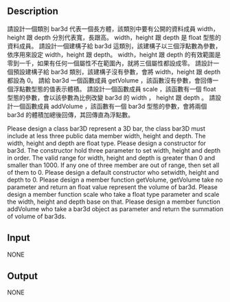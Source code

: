## Description

請設計一個類別 bar3d 代表一個長方體，該類別中要有公開的資料成員 width，height 跟 depth 分別代表寬，長跟高。
width，height 跟 depth 是 float 型態的資料成員。
請設計一個建構子給 bar3d 這類別，該建構子以三個浮點數為參數，依序用來設定 width，height 跟 depth。
width，height 跟 depth 的有效範圍是零到一千，如果有任何一個屬性不在範圍內，就將三個屬性都設成零。
請設計一個預設建構子給 bar3d 類別，該建構子沒有參數，會將 width，height 跟 depth 都設為 0。
請給 bar3d 一個函數成員 getVolume ，該函數沒有參數，會回傳一個浮點數型態的值表示體積。
請設計一個函數成員 scale ，該函數有一個 float 型態的參數，會以該參數為比例改變 bar3d 的 width ， height 跟 depth 。
請設計一個函數成員 addVolume ，該函數有一個 bar3d 型態的參數，會將兩個 bar3d 的體積加總後回傳，其回傳直為浮點數。

Please design a class bar3D represent a 3D bar, the class bar3D must include at less three public data member width, height and depth.
The width, height and depth are float type.
Please design a constructor for bar3d. The constructor hold three parameter to set width, height and depth in order.
The valid range for width, height and depth is greater than 0 and smaller than 1000.
If any one of three member are out of range, then set all of them to 0.
Please design a default constructor who setwidth, height and depth to 0.
Please design a member function getVolume, getVolume take no parameter and return an float value represent the volume of bar3d.
Please design a member function scale who take a float type parameter and scale the width, height and depth base on that.
Please design a member function addVolume who take a bar3d object as parameter and return the summation of volume of bar3ds.

## Input
NONE

## Output
NONE